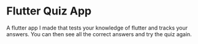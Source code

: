# Flutter Quiz App

A flutter app I made that tests your knowledge of flutter and tracks your answers. You can then see all the correct answers and try the quiz again.
